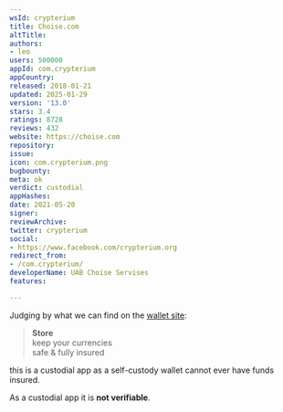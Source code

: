 ```yaml
---
wsId: crypterium
title: Сhoise.com
altTitle: 
authors:
- leo
users: 500000
appId: com.crypterium
appCountry: 
released: 2018-01-21
updated: 2025-01-29
version: '13.0'
stars: 3.4
ratings: 8728
reviews: 432
website: https://choise.com
repository: 
issue: 
icon: com.crypterium.png
bugbounty: 
meta: ok
verdict: custodial
appHashes: 
date: 2021-05-20
signer: 
reviewArchive: 
twitter: crypterium
social:
- https://www.facebook.com/crypterium.org
redirect_from:
- /com.crypterium/
developerName: UAB Choise Servises
features: 

---
```


Judging by what we can find on the [wallet site](https://wallet.crypterium.com/):

> **Store**<br>
  keep your currencies<br>
  safe & fully insured

this is a custodial app as a self-custody wallet cannot ever have funds insured.

As a custodial app it is **not verifiable**.
